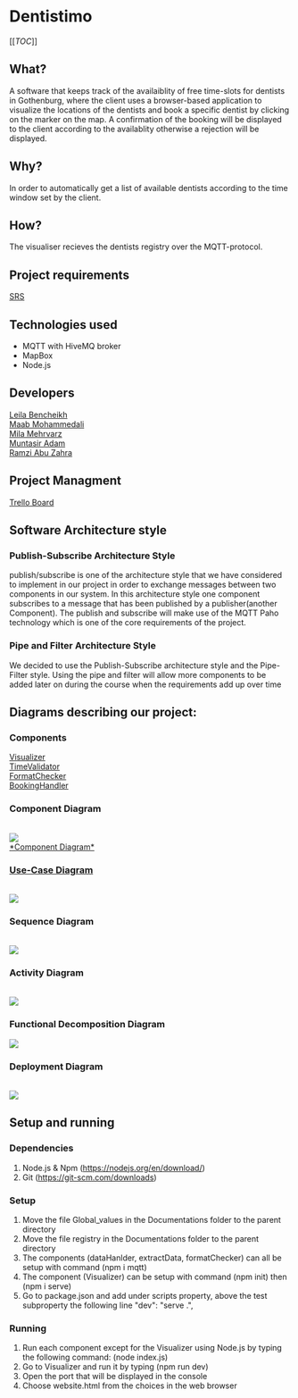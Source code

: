 # Dentistimo
[[_TOC_]]

## What?
A software that keeps track of the availaiblity of free time-slots for dentists in Gothenburg, where the client uses a browser-based application to visualize the locations of the dentists and book a specific dentist by clicking on the marker on the map. A confirmation of the booking will be displayed to the client according to the availablity otherwise a rejection will be displayed.

## Why?
In order to automatically get a list of available dentists according to the time window set by the client.

## How?
The visualiser recieves the dentists registry over the MQTT-protocol.

## Project requirements  <br />
[ SRS ](https://git.chalmers.se/courses/dit355/test-teams-formation/team-8/team-8-project/-/blob/main/SRS.pdf) <br />


## Technologies used
*  MQTT with HiveMQ broker
*  MapBox
*  Node.js

## Developers <br />
[Leila Bencheikh ](https://git.chalmers.se/leilab) <br />
[Maab Mohammedali ](https://git.chalmers.se/maabm) <br />
[Mila Mehrvarz ](https://git.chalmers.se/mehrvarz) <br />
[Muntasir Adam ](https://git.chalmers.se/adammu) <br />
[Ramzi Abu Zahra ](https://git.chalmers.se/sramzi) <br />


## Project Managment  <br />
[ Trello Board ](https://trello.com/dit355h21group8) <br />



## Software Architecture style

### Publish-Subscribe Architecture Style

publish/subscribe is one of the architecture style that we have considered to implement in our project in order to exchange messages between two components in our system. In this architecture style one component subscribes to a message that has been
published by a publisher(another Component). The publish and subscribe will make use of the MQTT Paho
technology which is one of the core requirements of the project.

### Pipe and Filter Architecture Style

We decided to use the Publish-Subscribe architecture style and the Pipe-Filter style. Using
the pipe and filter will allow more components to be added later on during the course when
the requirements add up over time

## Diagrams describing our project:

### **Components** <br />

[ Visualizer ](https://git.chalmers.se/courses/dit355/test-teams-formation/team-8/visualizer) <br />
[ TimeValidator ](https://git.chalmers.se/courses/dit355/test-teams-formation/team-8/dataHandler) <br />
[ FormatChecker ](https://git.chalmers.se/courses/dit355/test-teams-formation/team-8/formatChecker) <br />
[ BookingHandler ](https://git.chalmers.se/courses/dit355/test-teams-formation/team-8/extractData) <br />

### Component Diagram
<br>
<a href="https://viewer.diagrams.net/?tags=%7B%7D&highlight=0000ff&edit=_blank&layers=1&nav=1&title=Untitled%20Diagram.drawio#R7V1fd5u4Ev80eUwOkkDAY52223Nvctve5u7u3TdssM0GGxfjJO6nX2EQRkLYcgJCwU57EiNsGWZ%2B80ejmeEK3S5efku81fw%2B9oPoChr%2ByxX6eAWhY9km%2BZONbPMRZEIjH5kloZ%2BPVQZ%2BhL%2BCfBDQ0U3oB%2BtiLB9K4zhKwxU7OImXy2CSMmNeksTP7NumceQzAytvFtQGfky8qD76R%2Bin8%2BLGoL0f%2FxKEszn9ZoDd%2FMzCo28u7mQ99%2Fz4uTKEPl2h2ySO0%2FzV4uU2iDLqsXT53HC2vLAkWKYyH%2FjrCXjOeLb699MSONtPX%2F40Hv53Xczy5EWb4oavII7IfKNVdsnptqAD%2FrnJrnO08JJZuLxCH8hZvHohv43Kb%2FKGjD%2FBS3rtReGseN%2BEXGCQlKen8TK9Xu8YnZ2FMPsonZ%2B8mhV%2Fo%2Fzv5xU%2FpseVjYVXITuFt1iRF1H96DZerOJlxlI6zH6Ep864dl3Jmy5Mf6rnAw%2FhIvidTOp7aZwcoofoXvzw6e1EehsA2uSV6J53t0hHIfM1sODFxyiYZufjpyCZRjvVNA2JykCjebogfz6CjFRJvHogTA4yHWMUF1eo6UyHjbKP3MYRYUI2N%2FK9wJlOyPg6TeLHoHIGT5xgPC2vp6q4qBYKEoKVylChyH4L4kWQJlvyluIsxk7%2BkcKsOCbOj5%2F3Oto2C8U7r%2BjnUht7hV2YlXPvVSd5UWjPEzQpFGhSju7EAqyyl5NSxtHo7yBNt9SyOHSgNCmmgOJ1%2Bh1U7dJEBTUSQhEFi7EkiLw0fGLNpIiqxfd9i8NMqdEvu4Ymw0GTnSCeTtcEcjxTyot%2BPZ9QixbvkHpr1G07Me1U8bZ%2BWfKqrmEWLczd2RH%2B93C9IRfyK%2BjUQHYKnJZ5rJOlnE6ncCK0lD4eYwu3YymvsWEzihZZTk3PI6GiR2azUn%2BTqTR1M5XoVKqeh6m06ny6hVcfKkqbHI7aFtO36Yw%2FgvE6TAOxzHMgO0V42xBFy2RF0aTHFRwBRwAktyunFctL4iL2N9lYh2JonUpRxWLIcs9WJYbucSYl8WbpB36B3ThJ5%2FEsXnrRXRyvCoTvuFQwxdukMWu8gqX%2FIYuWkcMlEe185PPOxu2mXD8G6WROD%2BJNMgm%2BBQlZgxPX5sfKm4TLWXEy3UlRw0lpqcq%2F4jhWUiqzjaugYsLAZ%2BJ8dUi1jA7L4vBREC3%2FVPsgofFSVSiZe9H0NkwmUR0rhJfJ9s%2Fs4Maih%2F%2BvHNIoLy59H6pNAI80abzogwPgctbahVJAIIT1tpW3rbI3rDuBiijoy0GFTBOu1hlvn%2BfEnGZSnJ15TrwVCwnqIZerHG%2B9yuPw0%2FAlw9ooCYjZ9sa7mTOeFjdGvsYaXVkfMyRu0ihcEg%2BYhvBrGqcLa4wszho7AmssMCegK2MMBIpee3%2Frx2a8niThuGmN2a%2FLZUPE8NhFdZdBrccFJfS0QperxNzF52LZJNCR2svit804CtdzPUURAJuN2WsgiyfE7BXI4itoeh6yKAjZay%2BLd%2FEsnOgoh66pnRieEA9UIYa6RwN7EkMksWw4vzgERcvRBSgq3tj1AhQAhFkBtzE7R8eRCCRhVQcciTiOGNmQhTrE2D0jRrQnf3YBCQAswLFBYJlVBiSQhGE%2BQ40vLb9YkfyWW7olcNANtPf%2FkFppFmwbDk%2F%2FBy9hms%2BMbVwc51MbwCqOP77Q68gOtpWDEqTF2OvRSFW1Pmg0TS7mptqaSGxqnoE1QTbPhr6tiX2xJs0B2OPy66qRX8fljYli8XXOwXy8wf2QXnAqAkwtoKQaMBL5EcPX9y7UbPFgKk5IUKnu986faVFnr3D%2BoJbOnwnV6AK%2BLkO1LjAVxyjVGI%2FdZ%2Fd42h1tG6CpwBNRBaba5r1qMEkEModvWHDNH%2BzbsJxjPmT3aWuOy7AZlDUBR6TtFRlwBUnkM%2BBO%2FKI9uvIpW9UKtii8oE%2FBUCK8hqGUQw377lq5uW6LpYZHt%2FvvDw%2Fk%2FBeiO%2B%2B%2FkxejzBVL5MnAWZ4BVIzZhsWbAlgz%2Bcig6VxsjkNXVt8eUPSwsnzENrN8dF334PJRtBDll5OVhYfhIHbpYRjgyHpid9TeClU2WGUr2p24NrHBgNtxXuvmmJZL%2BGWYlmNgbALACw3ChNyGAbHtupbNV%2B01%2BEBteSmOxJb6exEXHvTsavmg1uvebTaoc1vwHTsok%2BL9z%2BvQBS1uTxc7igE04L1%2FvQDksAoJAD7RUh4zpnlkqq5Bo3jrv6eYL3ZOMtrtxnxlLSqtZureopqsBrQkC95aA53Efv%2F7i%2Fmqr5RVBxiLAwxSWyrrSCwlhh%2FXJZ4wxwZBYxClgV1HtPOfL7mz%2B5dZ5SPcVBpFuEBoRXAbL8n77rwts8bP529Y0mexCpbp7Pq7sELVxXoxVANHxp5w4kUfihOL0PejJpSxSqsCAdTWSh8Qgt2w6xZEt4Gq1QxUw1dhgDqDgSi%2B3xIMRps1EbT1OoNAXqBzgUKDH1q2z6sGfWhupxIguKIMgpaAcL%2Bj9jMh2QUCewhgdsMVQFrLoQIDX%2FxHvHj8Tzp53H69i0fGz0%2B%2FXoT9aQ%2F6dkfMNU%2B3XrpXXtuAXdwD7Aq0LhYEWEEbTbmElD45YPQ2SiuKZZsG1o7S9cjKt3CV6aFsWmiQ9cSuPe7Z6B3MbeMCW9DNFQJTodqpxzGK2vqSS2XfizNiFLJdnlFmz4xSvPY%2F3yilzUUpMeBmkY9S0kLixqnai1IKMSNa%2Fr%2FCrayX%2FAczAoyLHwkMi%2FMjMR1Q4UdG8a%2F459fJz7%2B%2B%2F%2Fx7bv7LeUo%2FPbf6nIPWExgGmVdxden63A%2FhP8fJwktv58HkpDyWS%2BPnYT0i4RpwBYAOTY5X8owEoRaGx721zho%2FHzQLurZ66b7xs5As77Hhkt6NCK8BF%2FJxYX2N21nbJSGTe%2Bu6dBByukpi902XhGR5jy3YtW5DiBDLyf7lsLce7AcBd5FDhiyCmIH2cqhtC0Jg6CaDEj0HFMqgfTJBz0IGz7Hur5rddQgr1ewu8UpHUagYumw%2BSVku2n5yl%2Fg%2Bz%2Fs5CEfxIsgG7BUvZRi4L7xIZBgMPxkQAXZ7x8UCi9xRLqCYLRKhovNT9tLCa6oRXgtwjhx21DQeFN%2B14pqnQTce1AdjyLyxoWPQH27zWLZNQWsgkwibDd9eWDQxUBt7MeDKo9fbC0GtkJh6iko%2FuCcuKff1LpVC7awlFcGlFidSjZdLoRA54%2Bi2NFDcIHSAjQWPSjh1qrpPLDStGwuUzp1BeVlrPaJK5BUHGd9pA8E3eRvqwMXvuSu2HzLP%2Bhu%2B%2FSAyzvVx7NuCCLqE%2FjeYhWs6tzAfaUso5wcJOs6pca4f7sblgDd5nO20xtecAVRGc0Lvlu0dJOIC02BNN3ZdWu1ZJb0oBwzwOdntEX%2BYkT1EYzGFxoa0JwRtvEQbPbXcI0JMY0dSFZuKgjgQuOZNvSsOzUzsrrGr%2BK6HHig8rEGOw0fWTVQGH0TbEdE9Z0etW2i%2B66hfawbFcbmtf6te%2F6XWkje3jDg9jx%2FmSrcplZ%2BeFqXfdFxh0MWVyecWaVva8T6pXnSiiONH4kh88ZZ%2B1G2ZRkcIaJNZ51edASxux90R1Dwrrs6QaayutjyjVO%2B6ZsL1VJ9hCQIL2qej6l2gASzMJSKpfC62mMsSqUkqM8ONk2mqVhj7KtEQBDS0F0atazTIdXN7Tv3LokTIQKUswlNpeiayKFinay%2BL%2BtZp2K52ciiR56NSDs2TaXoecjjgvjyNgnU8fbdAy9G4Ku3E2nmCjWvzO6RqI%2FGW4qd6vLeMLGrntUEMNGp76ooRI5H9o28kvjXL7Lr9Pd1bzJdLdd5b5BerKs%2BDXE6Aa6MeSzawIJA1PP2vS8mGOpABO6vZYIAGELTUYutS2ZfzoqHAsi9LQR87cLEUoujqcSFWlHMByt2nnjw9PPQsHVWrSXWI4cNFqhHzrrN0Wlsb2FiztQEecHGeLhUbWFVNloXsG9PdV2ywEUbi5XX2MCfxfQ%2Bypk9NwYa8z6EMXPwmvGoLcqn427Gh5vr1bUGGWfPHFw1U7cdB2yEl88KHKsnaE9rvv3ORN210Y%2BKG9g6OZd9YXFpV1ypgkBWAjaBjXJYWHZb2igyUIRHQpkN0txTbN9A2yv9qcWhLhEb1NUWtlRwYiF3M2NRpad8UkcMkzjIz9mwkhJzfx36QveMf"> <img  src="./Component.png"><br>
*Component Diagram*

### Use-Case Diagram
<br>
<a herf="https://git.chalmers.se/courses/dit355/test-teams-formation/team-8/team-8-project/-/blob/useDiagram/assets/Use-Case%20Diagram.png"><img  src="./assets/Use-Case Diagram.png"><br>


### Sequence Diagram
<br>
<a herf="https://git.chalmers.se/courses/dit355/test-teams-formation/team-8/team-8-project/-/blob/main/assets/Sequence_diagram.png"><img  src="./assets/Sequence_diagram.png"><br>

### Activity Diagram
<br>
<a herf="https://git.chalmers.se/courses/dit355/test-teams-formation/team-8/team-8-project/-/blob/main/assets/activity%20diagram-activity.drawio.png"><img  src="./assets/activity diagram-activity.drawio.png"><br>

### Functional Decomposition Diagram <br>
<a herf="https://git.chalmers.se/courses/dit355/test-teams-formation/team-8/team-8-project/-/blob/updateDiagram/assets/Functional%20decomposition.png"><img  src="./assets/Functional%20decomposition.png"><br>


### Deployment Diagram
<br>
<a herf="https://git.chalmers.se/courses/dit355/test-teams-formation/team-8/team-8-project/-/blob/main/assets/Deployment%20diagram.png"><img 
src="./assets/Deployment%20diagram.png"><br>


## Setup and running

### Dependencies
1. Node.js & Npm (https://nodejs.org/en/download/)
2. Git (https://git-scm.com/downloads)

### Setup
1. Move the file Global_values in the Documentations folder to the parent directory
2. Move the file registry in the Documentations folder to the parent directory
3. The components (dataHanlder, extractData, formatChecker) can all be setup with command (npm i mqtt)
4. The component (Visualizer) can be setup with command  (npm init) then (npm i serve)
5. Go to package.json and add under scripts property, above the test subproperty the following line "dev": "serve .",



### Running

1. Run each component except for the Visualizer using Node.js by typing the following command:  (node index.js)
2. Go to Visualizer and run it by typing (npm run dev)
3. Open the port that will be displayed in the console
4. Choose website.html from the choices in the web browser

